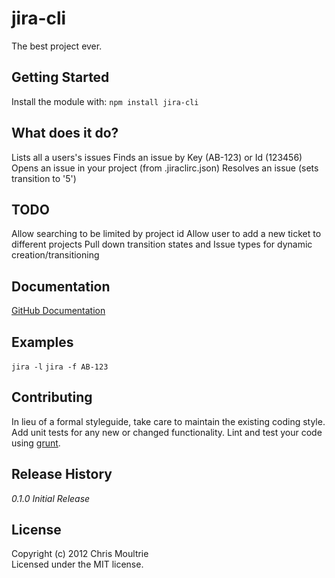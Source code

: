 # jira-cli

The best project ever.

## Getting Started
Install the module with: `npm install jira-cli`


## What does it do?
Lists all a users's issues
Finds an issue by Key (AB-123) or Id (123456)
Opens an issue in your project (from .jiraclirc.json)
Resolves an issue (sets transition to '5')

## TODO
Allow searching to be limited by project id
Allow user to add a new ticket to different projects
Pull down transition states and Issue types for dynamic creation/transitioning

## Documentation
[GitHub Documentation](http://tebriel.github.com/jira-cli/)

## Examples
`jira -l`
`jira -f AB-123`

## Contributing
In lieu of a formal styleguide, take care to maintain the existing coding style. Add unit tests for any new or changed functionality. Lint and test your code using [grunt](https://github.com/gruntjs/grunt).

## Release History
_0.1.0 Initial Release_

## License
Copyright (c) 2012 Chris Moultrie  
Licensed under the MIT license.
